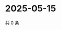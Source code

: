 # 2025-05-15

共 0 条

<!-- BEGIN ZHIHUVIDEO -->
<!-- 最后更新时间 Thu May 15 2025 16:15:59 GMT+0800 (China Standard Time) -->

<!-- END ZHIHUVIDEO -->
